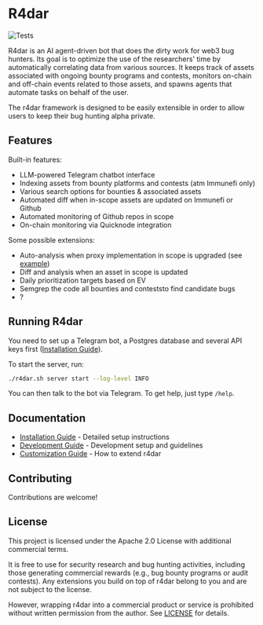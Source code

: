 # R4dar

![Tests](https://github.com/muellerberndt/r4dar/actions/workflows/tests.yml/badge.svg)

R4dar is an AI agent-driven bot that does the dirty work for web3 bug hunters. Its goal is to optimize the use of the researchers' time by automatically correlating data from various sources. It keeps track of assets associated with ongoing bounty programs and contests, monitors on-chain and off-chain events related to those assets, and spawns agents that automate tasks on behalf of the user.

The r4dar framework is designed to be easily extensible in order to allow users to keep their bug hunting alpha private.

## Features

Built-in features:

- LLM-powered Telegram chatbot interface
- Indexing assets from bounty platforms and contests (atm Immunefi only)
- Various search options for bounties & associated assets
- Automated diff when in-scope assets are updated on Immunefi or Github
- Automated monitoring of Github repos in scope
- On-chain monitoring via Quicknode integration

Some possible extensions:

- Auto-analysis when proxy implementation in scope is upgraded (see [example](examples/proxy_contract_handler.py))
- Diff and analysis when an asset in scope is updated
- Daily prioritization targets based on EV
- Semgrep the code all bounties and conteststo find candidate bugs
- ?

## Running R4dar

You need to set up a Telegram bot, a Postgres database and several API keys first ([Installation Guide](docs/installation.md)).

To start the server, run:

```bash
./r4dar.sh server start --log-level INFO
```

You can then talk to the bot via Telegram. To get help, just type `/help`.

## Documentation

- [Installation Guide](docs/installation.md) - Detailed setup instructions
- [Development Guide](docs/development.md) - Development setup and guidelines
- [Customization Guide](docs/customization.md) - How to extend r4dar

## Contributing

Contributions are welcome!

## License

This project is licensed under the Apache 2.0 License with additional commercial terms. 

It is free to use for security research and bug hunting activities, including those generating commercial rewards (e.g., bug bounty programs or audit contests). Any extensions you build on top of r4dar belong to you and are not subject to the license.

However, wrapping r4dar into a commercial product or service is prohibited without written permission from the author. See [LICENSE](LICENSE.txt) for details.
